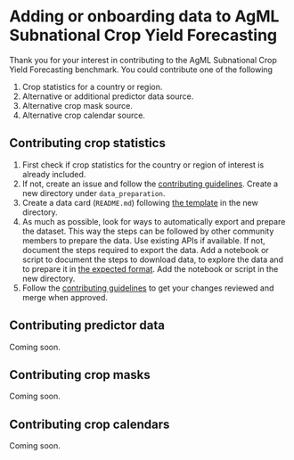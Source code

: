 # Adding or onboarding data to AgML Subnational Crop Yield Forecasting
Thank you for your interest in contributing to the AgML Subnational Crop Yield Forecasting benchmark. You could contribute one of the following
1. Crop statistics for a country or region.
2. Alternative or additional predictor data source.
3. Alternative crop mask source.
4. Alternative crop calendar source.

## Contributing crop statistics
1. First check if crop statistics for the country or region of interest is already included.
2. If not, create an issue and follow the [contributing guidelines](../README.md). Create a new directory under `data_preparation`.
3. Create a data card (`README.md`) following [the template](DATA-CARD-TEMPLATE.md) in the new directory.
4. As much as possible, look for ways to automatically export and prepare the dataset. This way the steps can be followed by other community members to prepare the data. Use existing APIs if available. If not, document the steps required to export the data. Add a notebook or script to document the steps to download data, to explore the data and to prepare it in [the expected format](DATA-FORMAT.md). Add the notebook or script in the new directory.
5. Follow the [contributing guidelines](../README.md) to get your changes reviewed and merge when approved.

## Contributing predictor data
Coming soon.

## Contributing crop masks
Coming soon.

## Contributing crop calendars
Coming soon.

